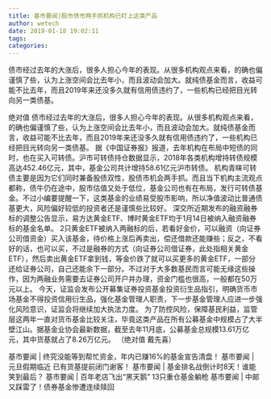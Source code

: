 ```yaml
---
title: 基市要闻|股市债市两手抓机构已盯上这类产品
author: wetech
date: 2019-01-18 19:02:11
tags: 
categories: 
---
```

债市经过去年的大涨后，很多人担心今年的表现。从很多机构观点来看，的确也偏谨慎了些，认为上涨空间会比去年小，而且波动会加大。就纯债基金而言，收益可能不比去年，而且2019年来还没多久就有信用债违约了，一些机构已经把目光转向另一类债基。
<!-- more -->
绝对值
债市经过去年的大涨后，很多人担心今年的表现。从很多机构观点来看，的确也偏谨慎了些，认为上涨空间会比去年小，而且波动会加大。就纯债基金而言，收益可能不比去年，而且2019年来还没多久就有信用债违约了，一些机构已经把目光转向另一类债基。
据《中国证券报》报道，去年机构在布局中短债的同时，也在买入可转债。沪市可转债持仓数据显示，2018年各类机构增持转债规模高达452.46亿元，其中，基金公司共计增持58.61亿元沪市转债。
机构青睐可转债主要是因为它们同时兼备股债双性，股债市机会两手抓。而且当下机构主流观点都称，债牛仍在途中，股市估值又处于低位，基金公司也有在布局，发行可转债基金。不过小编要提醒一下，这类基金的业绩易受股市影响，所以净值波动比普通债基更大，风险偏好较低的投资者还是谨慎些比较好。
深交所近期发布的融资融券标的调整公告显示，易方达黄金ETF、博时黄金ETF均于1月14日被纳入融资融券标的基金名单。
2只黄金ETF被纳入两融标的后，若看好金价，可以融资（向证券公司借资金）买入该基金，待价格上涨后再卖出，偿还借款还能赚些；反之，不看好的话，也可以买，不过是融券的方式（向证券公司借证券，此处指相关黄金ETF），然后卖出黄金ETF拿到钱，等金价跌了就可以买更多的黄金ETF，一部分还给证券公司，自己还能余下一部分。不过对于大多数基民而言可能无缘这些操作，因为两融业务需要去证券公司开户并办理，资金门槛也很高，一般都在50万元以上。
今天，证监会发布公开募集证券投资基金投资衍生品指引，明确货币市场基金不得投资信用衍生品，强化基金管理人职责，下一步基金管理人应进一步强化风险意识，证监会将继续加大执法力度。
为了防控风险，保障基民利益，监管层这两年一直对货币基金比较关注，毕竟这类产品在所有公募基金中规模占了大半壁江山。据基金业协会最新数据，截至去年11月底，公募基金总规模13.61万亿元，其中货基就占了8.26万亿元。
（绝对值 戴先喜）
 
 
基市要闻 | 终究没能等到帮忙资金，年内已赚16%的基金宣告清盘！
基市要闻 | 元旦假期临近 已有货基提前闭门谢客！
基市要闻 | 基金排名战倒计时8天！谁能笑到最后？
基市要闻 | 百年老店飞出“黑天鹅” 13只重仓基金躺枪
基市要闻 | 中邮又踩雷了！债券基金惨遭连续赎回
